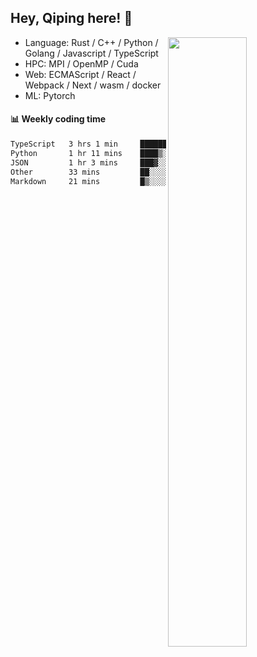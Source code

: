 

## Hey, Qiping here! :wave:

[<img align="right" width="50%" src="https://github-readme-stats.vercel.app/api?username=ppppqp&theme=dark&show_icons=true">](https://metrics.lecoq.io/ppppqp?template=classic)



-   Language: Rust / C++ / Python / Golang / Javascript / TypeScript
-   HPC: MPI / OpenMP / Cuda
-   Web: ECMAScript / React / Webpack / Next / wasm / docker
-   ML: Pytorch



#### :bar_chart: Weekly coding time

<!--START_SECTION:waka-->

```txt
TypeScript   3 hrs 1 min     ██████████▓░░░░░░░░░░░░░░   43.10 %
Python       1 hr 11 mins    ████▒░░░░░░░░░░░░░░░░░░░░   16.93 %
JSON         1 hr 3 mins     ███▓░░░░░░░░░░░░░░░░░░░░░   15.22 %
Other        33 mins         ██░░░░░░░░░░░░░░░░░░░░░░░   08.03 %
Markdown     21 mins         █▒░░░░░░░░░░░░░░░░░░░░░░░   05.06 %
```

<!--END_SECTION:waka-->
